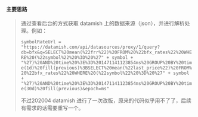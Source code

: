 #### 主要思路

> 通过查看后台的方式获取 datamish 上的数据来源（json），并进行解析处理。例如：
>
> ```symbolRateUrl = "https://datamish.com/api/datasources/proxy/1/query?db=bfx&q=SELECT%20mean(%22frr%22)%20FROM%20%22bfx_rates%22%20WHERE%20(%22symbol%22%20%3D%20%27" + symbol + "%27)%20AND%20time%20%3E%3D%201471141123854ms%20GROUP%20BY%20time(1d)%20fill(previous)%3BSELECT%20mean(%22last_price%22)%20FROM%20%22bfx_rates%22%20WHERE%20(%22symbol%22%20%3D%20%27" + symbol + "%27)%20AND%20time%20%3E%3D%201471141123854ms%20GROUP%20BY%20time(30d)%20fill(previous)&epoch=ms"```
>
> 不过202004 datamish 进行了一次改版，原来的代码似乎用不了了，后续有需求的话需要重写一个。

